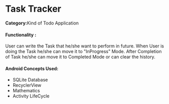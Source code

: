 <h1>Task Tracker</h1>

<p><b>Category:</b>Kind of Todo Application</p>


<h4>Functionality : </h4>
<p>User can write the Task that he/she want to perform in future. When User is doing the Task he/she can move it to "InProgress" Mode. After Completion of Task he/she can move it to Completed Mode or can clear the history.
</p>


<h4>Android Concepts Used:</h4>
<ul>
<li>SQLite Database</li>
<li>RecyclerView </li>
<li>Mathematics</li>
<li>Activity LifeCycle</li>
</ul>







